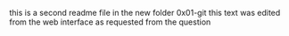 this is a second readme file in the new folder 0x01-git
this text was edited from the web interface as requested from the question
